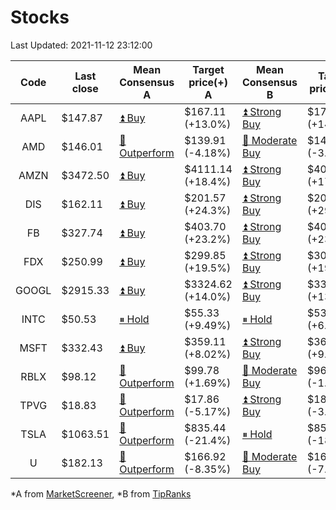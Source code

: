 # Stocks
Last Updated: 2021-11-12 23:12:00

|Code|Last close|Mean Consensus A|Target price(+) A|Mean Consensus B|Target price(+) B|
|:--:|-|-|-|-|-|
|AAPL|$147.87|[⏫ Buy](https://m.marketscreener.com/quote/stock/-4849/)|$167.11 (+13.0%)|[⏫ Strong Buy](https://www.tipranks.com/stocks/aapl/forecast)|$170.00 (+14.97%)|
|AMD|$146.01|[🔼 Outperform](https://m.marketscreener.com/quote/stock/-19475876/)|$139.91 (-4.18%)|[🔼 Moderate Buy](https://www.tipranks.com/stocks/amd/forecast)|$143.45 (-3.00%)|
|AMZN|$3472.50|[⏫ Buy](https://m.marketscreener.com/quote/stock/-12864605/)|$4111.14 (+18.4%)|[⏫ Strong Buy](https://www.tipranks.com/stocks/amzn/forecast)|$4088.17 (+17.73%)|
|DIS|$162.11|[⏫ Buy](https://m.marketscreener.com/quote/stock/-4842/)|$201.57 (+24.3%)|[⏫ Strong Buy](https://www.tipranks.com/stocks/dis/forecast)|$208.09 (+29.22%)|
|FB|$327.74|[⏫ Buy](https://m.marketscreener.com/quote/stock/-10547141/)|$403.70 (+23.2%)|[⏫ Strong Buy](https://www.tipranks.com/stocks/fb/forecast)|$405.59 (+23.75%)|
|FDX|$250.99|[⏫ Buy](https://m.marketscreener.com/quote/stock/-12585/)|$299.85 (+19.5%)|[⏫ Strong Buy](https://www.tipranks.com/stocks/fdx/forecast)|$304.65 (+19.87%)|
|GOOGL|$2915.33|[⏫ Buy](https://m.marketscreener.com/quote/stock/-24203373/)|$3324.62 (+14.0%)|[⏫ Strong Buy](https://www.tipranks.com/stocks/googl/forecast)|$3328.08 (+13.97%)|
|INTC|$50.53|[⏸ Hold](https://m.marketscreener.com/quote/stock/-4829/)|$55.33 (+9.49%)|[⏸ Hold](https://www.tipranks.com/stocks/intc/forecast)|$53.81 (+6.49%)|
|MSFT|$332.43|[⏫ Buy](https://m.marketscreener.com/quote/stock/-4835/)|$359.11 (+8.02%)|[⏫ Strong Buy](https://www.tipranks.com/stocks/msft/forecast)|$364.36 (+9.61%)|
|RBLX|$98.12|[🔼 Outperform](https://m.marketscreener.com/quote/stock/-117793644/)|$99.78 (+1.69%)|[🔼 Moderate Buy](https://www.tipranks.com/stocks/rblx/forecast)|$96.43 (-1.72%)|
|TPVG|$18.83|[🔼 Outperform](https://m.marketscreener.com/quote/stock/-15933327/)|$17.86 (-5.17%)|[⏫ Strong Buy](https://www.tipranks.com/stocks/tpvg/forecast)|$18.13 (-3.72%)|
|TSLA|$1063.51|[🔼 Outperform](https://m.marketscreener.com/quote/stock/-6344549/)|$835.44 (-21.4%)|[⏸ Hold](https://www.tipranks.com/stocks/tsla/forecast)|$850.24 (-18.32%)|
|U|$182.13|[🔼 Outperform](https://m.marketscreener.com/quote/stock/-112492634/)|$166.92 (-8.35%)|[🔼 Moderate Buy](https://www.tipranks.com/stocks/u/forecast)|$168.63 (-7.41%)|


*A from [MarketScreener](https://www.marketscreener.com), *B from [TipRanks](https://www.tipranks.com)

